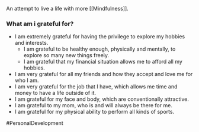 An attempt to live a life with more [[Mindfulness]].

### What am i grateful for?
- I am extremely grateful for having the privilege to explore my hobbies and interests.
	- I am grateful to be healthy enough, physically and mentally, to explore so many new things freely.
	- I am grateful that my financial situation allows me to afford all my hobbies.
- I am very grateful for all my friends and how they accept and love me for who I am.
- I am very grateful for the job that I have, which allows me time and money to have a life outside of it.
- I am grateful for my face and body, which are conventionally attractive.
- I am grateful to my mom, who is and will always be there for me.
- I am grateful for my physical ability to perform all kinds of sports.


#PersonalDevelopment 